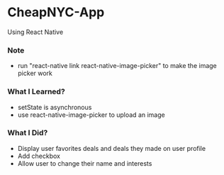 # CheapNYC-App

Using React Native

### Note
- run "react-native link react-native-image-picker" to make the image picker work

### What I Learned?
- setState is asynchronous
- use react-native-image-picker to upload an image

### What I Did?

- Display user favorites deals and deals they made on user profile
- Add checkbox
- Allow user to change their name and interests